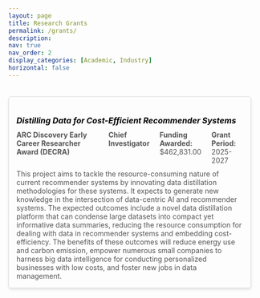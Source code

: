 ```yaml
---
layout: page
title: Research Grants
permalink: /grants/
description: 
nav: true
nav_order: 2
display_categories: [Academic, Industry]
horizontal: false
---
```


<div class="grants-list">
    <div class="grant-item">
        <h5><b>Distilling Data for Cost-Efficient Recommender Systems</b></h5>
        <div class="grant-details">
            <p><strong>ARC Discovery Early Career Researcher Award (DECRA)</strong><p>
            <p><strong>Chief Investigator</strong></p>
            <p><strong>Funding Awarded:</strong> $462,831.00 </p>
            <p><strong>Grant Period:</strong> 2025-2027</p>
        </div>
        <p>This project aims to tackle the resource-consuming nature of current recommender systems by innovating data distillation methodologies for these systems. It expects to generate new knowledge in the intersection of data-centric AI and recommender systems. The expected outcomes include a novel data distillation platform that can condense large datasets into compact yet informative data summaries, reducing the resource consumption for dealing with data in recommender systems and embedding cost-efficiency. The benefits of these outcomes will reduce energy use and carbon emission, empower numerous small companies to harness big data intelligence for conducting personalized businesses with low costs, and foster new jobs in data management.</p>
    </div>
</div>




<style>
    .grants-list {        
        padding: 20px 20px 20px 0;        
    }
    
    .grant-item {
        margin-bottom: 20px;
        padding: 15px;
        border: 1px solid #ddd;
        border-radius: 5px;
        box-shadow: 0 3px 5px rgba(0, 0, 0, 0.1); /* Adds the shadow effect */
    }




    .grant-item h5 {
        margin-bottom: 10px;
        color: black; /* Highlight the title with a blue color */
        font-size: medium;
    }

    .grant-item p {
        margin: 0;
        font-size: 14px;
        color: #555;
        transition: background-color 0.3s ease; /* Smooth transition for background color */
    }

    .grant-details {
        display: flex;
        gap: 20px; /* Space between fields */
        margin-bottom: 10px;
    }

    .grant-details p {
        margin: 0;
        font-size: 14px;
        color: #555;
    }

    .grant-item p:hover {
        background-color: #fff2e5;
    }
</style>
